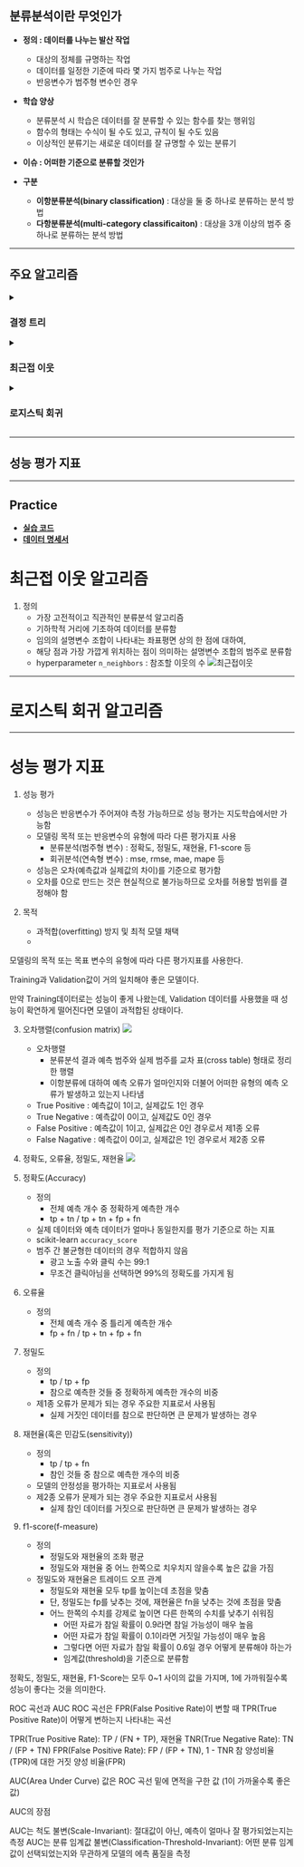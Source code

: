 ## 분류분석이란 무엇인가

- **정의 : 데이터를 나누는 발산 작업**
    - 대상의 정체를 규명하는 작업
    - 데이터를 일정한 기준에 따라 몇 가지 범주로 나누는 작업
    - 반응변수가 범주형 변수인 경우

- **학습 양상**
    - 분류분석 시 학습은 데이터를 잘 분류할 수 있는 함수를 찾는 행위임
    - 함수의 형태는 수식이 될 수도 있고, 규칙이 될 수도 있음
    - 이상적인 분류기는 새로운 데이터를 잘 규명할 수 있는 분류기

- **이슈 : 어떠한 기준으로 분류할 것인가** 

- **구분**
    - **이항분류분석(binary classification)** : 대상을 둘 중 하나로 분류하는 분석 방법
    - **다항분류분석(multi-category classificaiton)** : 대상을 3개 이상의 범주 중 하나로 분류하는 분석 방법

---

## 주요 알고리즘

<details><summary><h3>결정 트리</h3></summary>

- **정의**
    - 정의 : 데이터에 내재된 규칙을 발견하여 수형도 기반의 분류 규칙을 세우고 데이터를 분류하는 알고리즘
    
    - 주요 이슈 : 트리를 어떻게 분할할 것인가
        - 가지를 몇 번 뻗을 것인가
        - 한 범주당 데이터가 몇 개 남았을 때 가지치기를 멈출 것인가
    
    - 주의 사항
        - node가 깊어질수록 성능이 저하될 수 있음
        - 범주마다 균일한 데이터 세트를 구성할 수 있도록 하이퍼파라미터를 설정해야 함

- **구조**

    다운로드.png
    
    - root node : 최상위 노드
    - decision node : 규칙 노드
    - leaf node : 최종 범주
    - gini : 데이터 분포의 균일도
    - samles : 임의의 규칙에 대하여 해당 규칙을 만족하는 데이터 건수
    - value : 각 범주의 데이터 건수

- **지니계수**
    - **균일도**
        - 정의 : leaf node에 각 범주에 해당하는 데이터만 포함되어 있는가
            - `color`을 기준으로 바둑알을 구분한다고 가정하자
            - 범주로는 `black` , `white` 가 존재함
            - 범주 `black`에 검정색 바둑알만 포함되어 있다면 균일도가 높다고 해석함
            - 범주 `black`에 흰색 바둑알이 많이 섞여 있을수록 균일도가 낮다고 해석함
        
        - decision node에서는 균일도가 높은 데이터 셋을 먼저 분류할 수 있도록 규칙을 구성함

    - **지니계수**
        - 정의 : 균일도를 측정하는 방법 혹은 불순도를 측정하는 방법
            - 지니계수가 높을수록 균일도가 낮고, 불순도가 높다고 해석함
            - 본래 경제학에서 불평등 지수를 나타낼 때 사용하는 지수였음
            - 0에 가까울수록 평등하고, 1에 가까울수록 불평등하다고 해석했음
        
        - 결정 트리는 지니계수를 낮추는 방향으로 가지치기를 진행함
            - 데이터 셋을 분할하는 데 가장 좋은 조건인 지니계수가 낮은 조건을 찾음
            - 해당 조건에 기초하여 데이터 셋을 하위 노드에 반복적으로 분할함
            - 모든 데이터가 특정 범주에 속하게 되면 분할을 중지함

</details>

<details><summary><h3>최근접 이웃</h3></summary>

</details>

<details><summary><h3>로지스틱 회귀</h3></summary>

</details>

---

## 성능 평가 지표

---

## Practice

- [**실습 코드**]()
- [**데이터 명세서**]()







# 최근접 이웃 알고리즘
1. 정의
    - 가장 고전적이고 직관적인 분류분석 알고리즘
    - 기하학적 거리에 기초하여 데이터를 분류함
    - 임의의 설명변수 조합이 나타내는 좌표평면 상의 한 점에 대하여,
    - 해당 점과 가장 가깝게 위치하는 점이 의미하는 설명변수 조합의 범주로 분류함
    - hyperparameter `n_neighbors` : 참조할 이웃의 수
    ![최근접이웃](https://miro.medium.com/max/405/0*QyWp7J6eSz0tayc0.png)

---

# 로지스틱 회귀 알고리즘


---

# 성능 평가 지표

1. 성능 평가
    - 성능은 반응변수가 주어져야 측정 가능하므로 성능 평가는 지도학습에서만 가능함
    - 모델링 목적 또는 반응변수의 유형에 따라 다른 평가지표 사용
        - 분류분석(범주형 변수) : 정확도, 정밀도, 재현율, F1-score 등
        - 회귀분석(연속형 변수) : mse, rmse, mae, mape 등
    - 성능은 오차(예측값과 실제값의 차이)를 기준으로 평가함
    - 오차를 0으로 만드는 것은 현실적으로 불가능하므로 오차를 허용할 범위를 결정해야 함

2. 목적
    - 과적합(overfitting) 방지 및 최적 모델 채택
    - 

모델링의 목적 또는 목표 변수의 유형에 따라 다른 평가지표를 사용한다.

Training과 Validation값이 거의 일치해야 좋은 모델이다.

만약 Training데이터로는 성능이 좋게 나왔는데, Validation 데이터를 사용했을 때 성능이 확연하게 떨어진다면 모델이 과적합된 상태이다.

3. 오차행렬(confusion matrix)
    ![](https://miro.medium.com/max/1400/1*4c3YSE9UrrmulLu0K66g1Q.png)
    - 오차행렬
        - 분류분석 결과 예측 범주와 실제 범주를 교차 표(cross table) 형태로 정리한 행렬
        - 이항분류에 대하여 예측 오류가 얼마인지와 더불어 어떠한 유형의 예측 오류가 발생하고 있는지 나타냄
    - True Positive : 예측값이 1이고, 실제값도 1인 경우
    - True Negative : 예측값이 0이고, 실제값도 0인 경우
    - False Positive : 예측값이 1이고, 실제값은 0인 경우로서 제1종 오류
    - False Nagative : 예측값이 0이고, 실제값은 1인 경우로서 제2종 오류

4. 정확도, 오류율, 정밀도, 재현율
    ![](https://2.bp.blogspot.com/-EvSXDotTOwc/XMfeOGZ-CVI/AAAAAAAAEiE/oePFfvhfOQM11dgRn9FkPxlegCXbgOF4QCLcBGAs/s1600/confusionMatrxiUpdated.jpg)

5. 정확도(Accuracy)
    - 정의
        - 전체 예측 개수 중 정확하게 예측한 개수
        - tp + tn / tp + tn + fp + fn 
    - 실제 데이터와 예측 데이터가 얼마나 동일한지를 평가 기준으로 하는 지표
    - scikit-learn `accuracy_score`
    - 범주 간 불균형한 데이터의 경우 적합하지 않음
        - 광고 노출 수와 클릭 수는 99:1
        - 무조건 클릭아님을 선택하면 99%의 정확도를 가지게 됨

6. 오류율
    - 정의
        - 전체 예측 개수 중 틀리게 예측한 개수
        - fp + fn / tp + tn + fp + fn

6. 정밀도
    - 정의
        - tp / tp + fp
        - 참으로 예측한 것들 중 정확하게 예측한 개수의 비중
    - 제1종 오류가 문제가 되는 경우 주요한 지표로서 사용됨
        - 실제 거짓인 데이터를 참으로 판단하면 큰 문제가 발생하는 경우

7. 재현율(혹은 민감도(sensitivity))
    - 정의
        - tp / tp + fn
        - 참인 것들 중 참으로 예측한 개수의 비중
    - 모델의 안정성을 평가하는 지표로서 사용됨
    - 제2종 오류가 문제가 되는 경우 주요한 지표로서 사용됨
        - 실제 참인 데이터를 거짓으로 판단하면 큰 문제가 발생하는 경우

8. f1-score(f-measure)
    - 정의
        - 정밀도와 재현율의 조화 평균
        - 정밀도와 재현율 중 어느 한쪽으로 치우치지 않을수록 높은 값을 가짐
    - 정밀도와 재현율은 트레이드 오프 관계
        - 정밀도와 재현율 모두 tp를 높이는데 초점을 맞춤
        - 단, 정밀도는 fp를 낮추는 것에, 재현율은 fn을 낮추는 것에 초점을 맞춤
        - 어느 한쪽의 수치를 강제로 높이면 다른 한쪽의 수치를 낮추기 쉬워짐
            - 어떤 자료가 참일 확률이 0.9라면 참일 가능성이 매우 높음
            - 어떤 자료가 참일 확률이 0.1이라면 거짓일 가능성이 매우 높음
            - 그렇다면 어떤 자료가 참일 확률이 0.6일 경우 어떻게 분류해야 하는가
            - 임계값(threshold)을 기준으로 분류함








정확도, 정밀도, 재현율, F1-Score는 모두 0~1 사이의 값을 가지며, 1에 가까워질수록 성능이 좋다는 것을 의미한다.

ROC 곡선과 AUC
ROC 곡선은 FPR(False Positive Rate)이 변할 때 TPR(True Positive Rate)이 어떻게 변하는지 나타내는 곡선

TPR(True Positive Rate): TP / (FN + TP), 재현율
TNR(True Negative Rate): TN / (FP + TN)
FPR(False Positive Rate): FP / (FP + TN), 1 - TNR
참 양성비율(TPR)에 대한 거짓 양성 비율(FPR)

AUC(Area Under Curve) 값은 ROC 곡선 밑에 면적을 구한 값 (1이 가까울수록 좋은 값)

AUC의 장점

AUC는 척도 불변(Scale-Invariant): 절대값이 아닌, 예측이 얼마나 잘 평가되었는지는 측정
AUC는 분류 임계값 불변(Classification-Threshold-Invariant): 어떤 분류 임계값이 선택되었는지와 무관하게 모델의 에측 품질을 측정